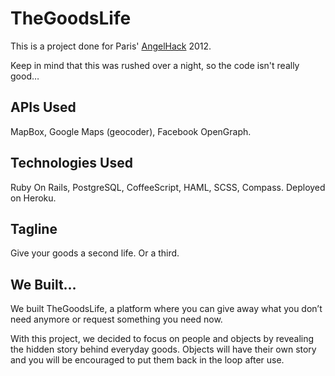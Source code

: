 # TheGoodsLife

This is a project done for Paris' [AngelHack](http://angelhack.com) 2012.

Keep in mind that this was rushed over a night, so the code isn't really good…

## APIs Used

MapBox, Google Maps (geocoder), Facebook OpenGraph.

## Technologies Used

Ruby On Rails, PostgreSQL, CoffeeScript, HAML, SCSS, Compass. Deployed on
Heroku.

## Tagline

Give your goods a second life. Or a third.

## We Built…

We built TheGoodsLife, a platform where you can give away what you don’t need
anymore or request something you need now.

With this project, we decided to focus on people and objects by revealing the
hidden story behind everyday goods. Objects will have their own story and you
will be encouraged to put them back in the loop after use.
